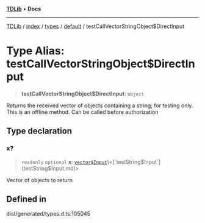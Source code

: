 [**TDLib**](../../../../../../README.md) • **Docs**

***

[TDLib](../../../../../../modules.md) / [index](../../../../../README.md) / [types](../../../README.md) / [default](../README.md) / testCallVectorStringObject$DirectInput

# Type Alias: testCallVectorStringObject$DirectInput

> **testCallVectorStringObject$DirectInput**: `object`

Returns the received vector of objects containing a string; for testing only. This is an offline method. Can be called before authorization

## Type declaration

### x?

> `readonly` `optional` **x**: [`vector$Input`](vector$Input.md)\<[`testString$Input`](testString$Input.md)\>

Vector of objects to return

## Defined in

dist/generated/types.d.ts:105045
